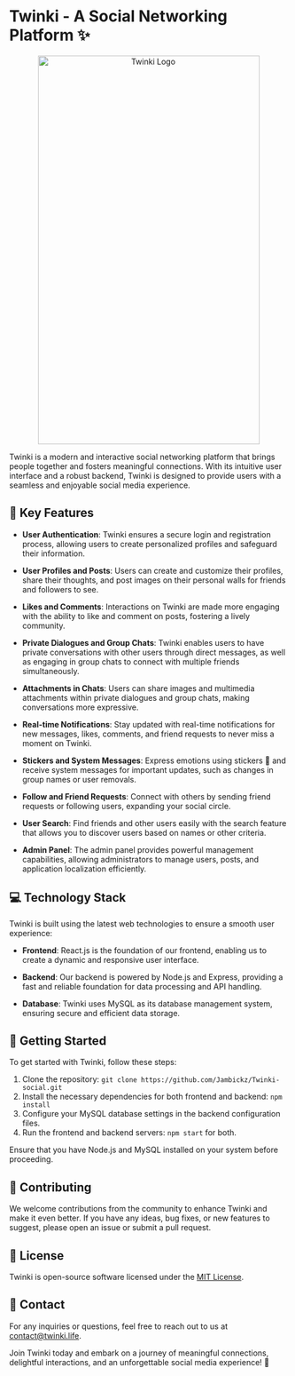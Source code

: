 # Twinki - A Social Networking Platform :sparkles:

<p align="center">
  <img src="https://twinki.wz1x0.xyz/logo/Twinki-logo.jpg" alt="Twinki Logo" width="400" height="700">
</p>

Twinki is a modern and interactive social networking platform that brings people together and fosters meaningful connections. With its intuitive user interface and a robust backend, Twinki is designed to provide users with a seamless and enjoyable social media experience.

## :star2: Key Features

- **User Authentication**: Twinki ensures a secure login and registration process, allowing users to create personalized profiles and safeguard their information.

- **User Profiles and Posts**: Users can create and customize their profiles, share their thoughts, and post images on their personal walls for friends and followers to see.

- **Likes and Comments**: Interactions on Twinki are made more engaging with the ability to like and comment on posts, fostering a lively community.

- **Private Dialogues and Group Chats**: Twinki enables users to have private conversations with other users through direct messages, as well as engaging in group chats to connect with multiple friends simultaneously.

- **Attachments in Chats**: Users can share images and multimedia attachments within private dialogues and group chats, making conversations more expressive.

- **Real-time Notifications**: Stay updated with real-time notifications for new messages, likes, comments, and friend requests to never miss a moment on Twinki.

- **Stickers and System Messages**: Express emotions using stickers :tada: and receive system messages for important updates, such as changes in group names or user removals.

- **Follow and Friend Requests**: Connect with others by sending friend requests or following users, expanding your social circle.

- **User Search**: Find friends and other users easily with the search feature that allows you to discover users based on names or other criteria.

- **Admin Panel**: The admin panel provides powerful management capabilities, allowing administrators to manage users, posts, and application localization efficiently.

## :computer: Technology Stack

Twinki is built using the latest web technologies to ensure a smooth user experience:

- **Frontend**: React.js is the foundation of our frontend, enabling us to create a dynamic and responsive user interface.

- **Backend**: Our backend is powered by Node.js and Express, providing a fast and reliable foundation for data processing and API handling.

- **Database**: Twinki uses MySQL as its database management system, ensuring secure and efficient data storage.

## :rocket: Getting Started

To get started with Twinki, follow these steps:

1. Clone the repository: `git clone https://github.com/Jambickz/Twinki-social.git`
2. Install the necessary dependencies for both frontend and backend: `npm install`
3. Configure your MySQL database settings in the backend configuration files.
4. Run the frontend and backend servers: `npm start` for both.

Ensure that you have Node.js and MySQL installed on your system before proceeding.

## :handshake: Contributing

We welcome contributions from the community to enhance Twinki and make it even better. If you have any ideas, bug fixes, or new features to suggest, please open an issue or submit a pull request.

## :scroll: License

Twinki is open-source software licensed under the [MIT License](https://opensource.org/licenses/MIT).

## :email: Contact

For any inquiries or questions, feel free to reach out to us at contact@twinki.life.

Join Twinki today and embark on a journey of meaningful connections, delightful interactions, and an unforgettable social media experience! :sparkling_heart:
